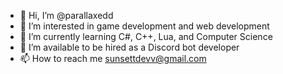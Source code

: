 - 👋 Hi, I’m @parallaxedd
- 👀 I’m interested in game development and web development
- 🌱 I’m currently learning C#, C++, Lua, and Computer Science
- 💞️ I’m available to be hired as a Discord bot developer
- 📫 How to reach me sunsettdevv@gmail.com

<!---
parallaxedd/parallaxedd is a ✨ special ✨ repository because its `README.md` (this file) appears on your GitHub profile.
You can click the Preview link to take a look at your changes.
--->

